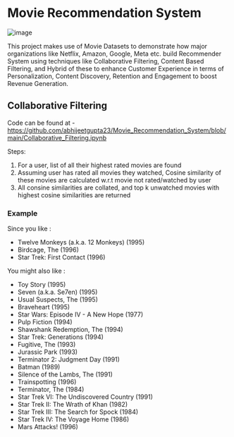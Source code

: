 # Movie Recommendation System

![image](https://github.com/abhijeetgupta23/Movie_Recommendation_System/assets/16919762/5ec1df1b-e7d6-4043-9cf7-4163584efa04)

This project makes use of Movie Datasets to demonstrate how major organizations like Netflix, Amazon, Google, Meta etc. build Recommender System using techniques like Collaborative Filtering, Content Based Filtering, and Hybrid of these to enhance Customer Experience in terms of Personalization, Content Discovery, Retention and Engagement to boost Revenue Generation. 

## Collaborative Filtering

Code can be found at - https://github.com/abhijeetgupta23/Movie_Recommendation_System/blob/main/Collaborative_Filtering.ipynb 

Steps:

1) For a user, list of all their highest rated movies are found
2) Assuming user has rated all movies they watched, Cosine similarity of these movies are calculated w.r.t movie not rated/watched by user
3) All consine similarities are collated, and top k unwatched movies with highest cosine similarities are returned

<h3> Example </h3>

Since you like :

- Twelve Monkeys (a.k.a. 12 Monkeys) (1995)
- Birdcage, The (1996)
- Star Trek: First Contact (1996)

You might also like :

- Toy Story (1995)
- Seven (a.k.a. Se7en) (1995)
- Usual Suspects, The (1995)
- Braveheart (1995)
- Star Wars: Episode IV - A New Hope (1977)
- Pulp Fiction (1994)
- Shawshank Redemption, The (1994)
- Star Trek: Generations (1994)
- Fugitive, The (1993)
- Jurassic Park (1993)
- Terminator 2: Judgment Day (1991)
- Batman (1989)
- Silence of the Lambs, The (1991)
- Trainspotting (1996)
- Terminator, The (1984)
- Star Trek VI: The Undiscovered Country (1991)
- Star Trek II: The Wrath of Khan (1982)
- Star Trek III: The Search for Spock (1984)
- Star Trek IV: The Voyage Home (1986)
- Mars Attacks! (1996)
